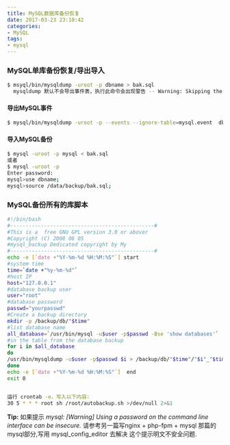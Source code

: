 ```yaml
---
title: MySQL数据库备份恢复
date: 2017-03-23 23:10:42
categories:
- MySQL
tags:
- mysql
---
```

<!-- more -->
### MySQL单库备份恢复/导出导入

```bash
$ msyql/bin/mysqldump -uroot -p dbname > bak.sql
  mysqldump 默认不会导出事件表，执行此命令会出现警告 -- Warning: Skipping the data of table mysql.event. Specify the --events option explicitly
```

#### 导出MySQL事件

```bash
$ mysql/bin/mysqldump -uroot -p --events --ignore-table=mysql.event  dbname > bak.sql 
```

#### 导入MySQL备份

```bash
$ mysql -uroot -p mysql < bak.sql
或者
$ mysql -uroot -p
Enter password:
mysql>use dbname;
mysql>source /data/backup/bak.sql;
```

### MySQL备份所有的库脚本

```sh
#!/bin/bash
#-----------------------------------------------#
#This is a  free GNU GPL version 3.0 or abover
#Copyright (C) 2008 06 05
#mysql_backup Dedicated copyright by My
#-----------------------------------------------#
echo -e [`date +"%Y-%m-%d %H:%M:%S"`] start
#system time
time=`date +"%y-%m-%d"`
#host IP
host="127.0.0.1"
#database backup user
user="root"
#database password
passwd="yourpasswd"
#Create a backup directory
mkdir -p /backup/db/"$time"
#list database name
all_database=`/usr/bin/mysql -u$user -p$passwd -Bse 'show databases'`
#in the table from the database backup
for i in $all_database
do
/usr/bin/mysqldump -u$user -p$passwd $i > /backup/db/"$time"/"$i"_"$time".sql
done
echo -e [`date +"%Y-%m-%d %H:%M:%S"`]  end
exit 0


运行 crontab -e，写入以下内容:
30 5 * * * root sh /root/autobackup.sh >/dev/null 2>&1
```

**Tip:** 如果提示 *mysql: [Warning] Using a password on the command line interface can be insecure.*
请参考另一篇写nginx + php-fpm + mysql 那篇的mysql部分,写用 mysql_config_editor 去解决 这个提示明文不安全问题.
